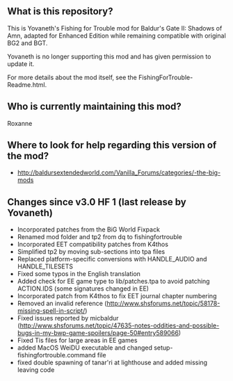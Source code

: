 ## What is this repository? ##

This is Yovaneth's Fishing for Trouble mod for Baldur's Gate II: Shadows of Amn, adapted for Enhanced Edition while remaining compatible with original BG2 and BGT.

Yovaneth is no longer supporting this mod and has given permission to update it.

For more details about the mod itself, see the FishingForTrouble-Readme.html.

## Who is currently maintaining this mod? ##

Roxanne

## Where to look for help regarding this version of the mod? ##
- http://baldursextendedworld.com/Vanilla_Forums/categories/-the-big-mods

## Changes since v3.0 HF 1 (last release by Yovaneth) ##

- Incorporated patches from the BiG World Fixpack
- Renamed mod folder and tp2 from dq to fishingfortrouble
- Incorporated EET compatibility patches from K4thos
- Simplified tp2 by moving sub-sections into tpa files
- Replaced platform-specific conversions with HANDLE_AUDIO and HANDLE_TILESETS
- Fixed some typos in the English translation
- Added check for EE game type to lib/patches.tpa to avoid patching ACTION.IDS (some signatures changed in EE)
- Incorporated patch from K4thos to fix EET journal chapter numbering
- Removed an invalid reference (http://www.shsforums.net/topic/58178-missing-spell-in-script/)
- Fixed issues reported by micbaldur (http://www.shsforums.net/topic/47635-notes-oddities-and-possible-bugs-in-my-bwp-game-spoilers/page-50#entry589066)
- Fixed Tis files for large areas in EE games
- added MacOS WeiDU executable and changed setup-fishingfortrouble.command file
- fixed double spawning of tanar'ri at lighthouse and added missing leaving code
